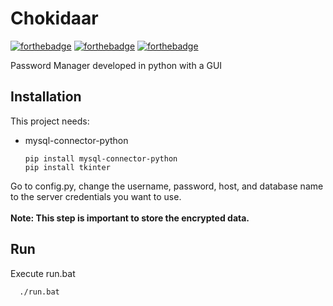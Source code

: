 # Chokidaar

[![forthebadge](https://forthebadge.com/images/badges/built-with-love.svg)](https://forthebadge.com)
[![forthebadge](https://forthebadge.com/images/badges/made-with-python.svg)](https://forthebadge.com)
[![forthebadge](https://forthebadge.com/images/badges/open-source.svg)](https://forthebadge.com)

Password Manager developed in python with a GUI

## Installation

This project needs:
* mysql-connector-python

      pip install mysql-connector-python
      pip install tkinter

Go to config.py, change the username, password, host, and database name to the server credentials you want to use.<br><br>
**Note: This step is important to store the encrypted data.**

## Run

Execute run.bat
      
      ./run.bat

